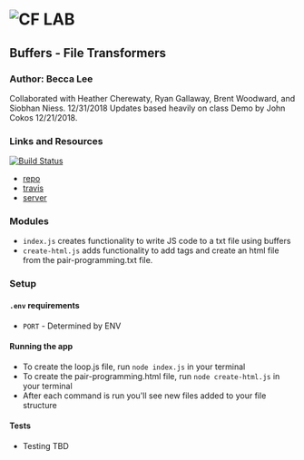 ![CF](http://i.imgur.com/7v5ASc8.png) LAB
=================================================

## Buffers - File Transformers

### Author: Becca Lee
Collaborated with Heather Cherewaty, Ryan Gallaway, Brent Woodward, and Siobhan Niess. 12/31/2018 Updates based heavily on class Demo by John Cokos 12/21/2018.

### Links and Resources
[![Build Status](https://www.travis-ci.com/beccalee123/04-buffers.svg?branch=master)](https://www.travis-ci.com/beccalee123/04-buffers)
* [repo](https://github.com/beccalee123/04-buffers)
* [travis](https://www.travis-ci.com/beccalee123/04-buffers)
* [server](https://becca-04-buffers.herokuapp.com/)

### Modules
- `index.js` creates functionality to write JS code to a txt file using buffers
- `create-html.js` adds functionality to add tags and create an html file from the pair-programming.txt file.

### Setup
#### `.env` requirements
* `PORT` - Determined by ENV

#### Running the app
* To create the loop.js file, run `node index.js` in your terminal
* To create the pair-programming.html file, run `node create-html.js` in your terminal
* After each command is run you'll see new files added to your file structure

#### Tests
* Testing TBD
